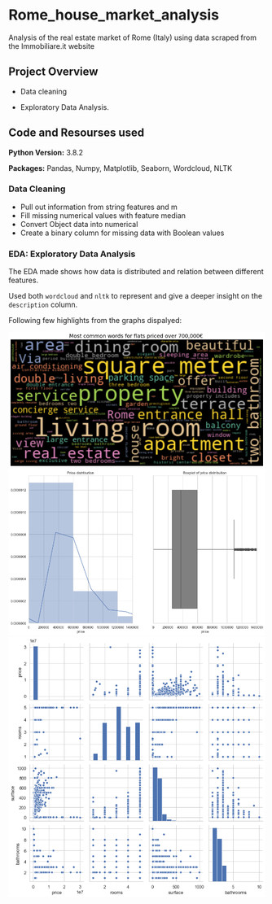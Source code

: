 # Rome_house_market_analysis
Analysis of the real estate market of Rome (Italy) using data scraped from the Immobiliare.it website

## Project Overview

* Data cleaning
 
* Exploratory Data Analysis.


## Code and Resourses used

**Python Version:** 3.8.2

**Packages:**  Pandas, Numpy, Matplotlib, Seaborn, Wordcloud, NLTK


### Data Cleaning

* Pull out information from string features and m 
* Fill missing numerical values with feature median
* Convert Object data into numerical
* Create a binary column for missing data with Boolean values


### EDA: Exploratory Data Analysis

The EDA made shows how data is distributed and relation between different features. 

Used both `wordcloud` and `nltk` to represent and give a deeper insight on the `description` column.

Following few highlights from the graphs dispalyed:

![alt text](https://github.com/davideragone/Rome_house_market_analysis/blob/main/Pictures/worcloud.png)
![alt text](https://github.com/davideragone/Rome_house_market_analysis/blob/main/Pictures/price_distribution.png)
![alt text](https://github.com/davideragone/Rome_house_market_analysis/blob/main/Pictures/pairplot.png)
